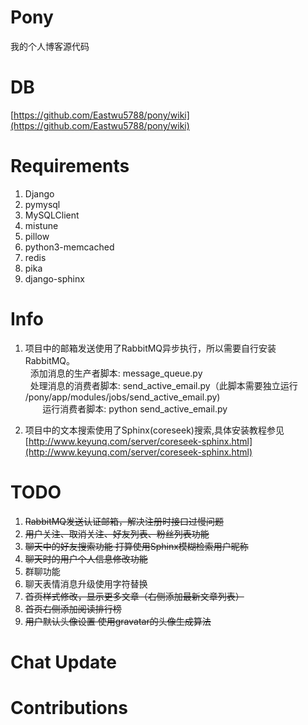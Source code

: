 # Pony
我的个人博客源代码

# DB
[https://github.com/Eastwu5788/pony/wiki](https://github.com/Eastwu5788/pony/wiki)

# Requirements
1. Django
2. pymysql
3. MySQLClient
4. mistune
5. pillow
6. python3-memcached
7. redis
8. pika
9. django-sphinx

# Info
1. 项目中的邮箱发送使用了RabbitMQ异步执行，所以需要自行安装RabbitMQ。<br>
   添加消息的生产者脚本: message_queue.py<br>
   处理消息的消费者脚本: send_active_email.py（此脚本需要独立运行 /pony/app/modules/jobs/send_active_email.py)<br>
        运行消费者脚本: python send_active_email.py<br>

2. 项目中的文本搜索使用了Sphinx(coreseek)搜索,具体安装教程参见
[http://www.keyunq.com/server/coreseek-sphinx.html](http://www.keyunq.com/server/coreseek-sphinx.html)
 
# TODO
1. <del>RabbitMQ发送认证邮箱，解决注册时接口过慢问题<del>
2. <del>用户关注、取消关注、好友列表、粉丝列表功能<del>
3. <del>聊天中的好友搜索功能 打算使用Sphinx模糊检索用户昵称<del>
4. <del>聊天时的用户个人信息修改功能<del>
5. 群聊功能
6. 聊天表情消息升级使用字符替换
7. <del>首页样式修改，显示更多文章（右侧添加最新文章列表）<del>
8. <del>首页右侧添加阅读排行榜<del>
9. <del>用户默认头像设置 使用gravatar的头像生成算法<del>

# Chat Update

# Contributions
